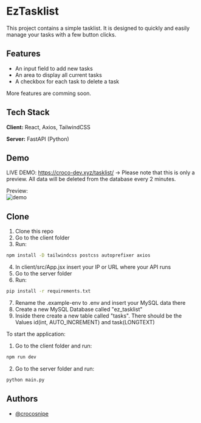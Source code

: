 
# EzTasklist

This project contains a simple tasklist. It is designed to quickly and easily manage your tasks with a few button clicks.


## Features

- An input field to add new tasks
- An area to display all current tasks
- A checkbox for each task to delete a task

More features are comming soon.
## Tech Stack

**Client:** React, Axios, TailwindCSS

**Server:** FastAPI (Python)

## Demo
LIVE DEMO: https://croco-dev.xyz/tasklist/
-> Please note that this is only a preview. All data will be deleted from the database every 2 minutes.

Preview:<br />
![demo](https://i.ibb.co/YLR8Whn/Screenshot-2024-02-29-200309.png) <br />


## Clone
1. Clone this repo
2. Go to the client folder
3. Run: 
```bash
npm install -D tailwindcss postcss autoprefixer axios
```
4. In client/src/App.jsx insert your IP or URL where your API runs
5. Go to the server folder
6. Run: 
```bash
pip install -r requirements.txt
```
7. Rename the .example-env to .env and insert your MySQL data there
8. Create a new MySQL Database called "ez_tasklist"
9. Inside there create a new table called "tasks". There should be the Values id(int, AUTO_INCREMENT) and task(LONGTEXT)


To start the application:
1. Go to the client folder and run: 
```bash
npm run dev
```
2. Go to the server folder and run: 
```bash
python main.py
```
## Authors

- [@crocosnipe](https://www.github.com/crocosnipe)

